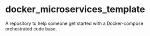 # docker_microservices_template
A repository to help someone get started with a Docker-compose orchestrated code base.
